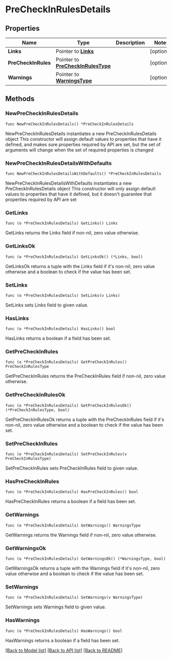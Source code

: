 # PreCheckInRulesDetails

## Properties

Name | Type | Description | Notes
------------ | ------------- | ------------- | -------------
**Links** | Pointer to [**Links**](Links.md) |  | [optional] 
**PreCheckInRules** | Pointer to [**PreCheckInRulesType**](PreCheckInRulesType.md) |  | [optional] 
**Warnings** | Pointer to [**WarningsType**](WarningsType.md) |  | [optional] 

## Methods

### NewPreCheckInRulesDetails

`func NewPreCheckInRulesDetails() *PreCheckInRulesDetails`

NewPreCheckInRulesDetails instantiates a new PreCheckInRulesDetails object
This constructor will assign default values to properties that have it defined,
and makes sure properties required by API are set, but the set of arguments
will change when the set of required properties is changed

### NewPreCheckInRulesDetailsWithDefaults

`func NewPreCheckInRulesDetailsWithDefaults() *PreCheckInRulesDetails`

NewPreCheckInRulesDetailsWithDefaults instantiates a new PreCheckInRulesDetails object
This constructor will only assign default values to properties that have it defined,
but it doesn't guarantee that properties required by API are set

### GetLinks

`func (o *PreCheckInRulesDetails) GetLinks() Links`

GetLinks returns the Links field if non-nil, zero value otherwise.

### GetLinksOk

`func (o *PreCheckInRulesDetails) GetLinksOk() (*Links, bool)`

GetLinksOk returns a tuple with the Links field if it's non-nil, zero value otherwise
and a boolean to check if the value has been set.

### SetLinks

`func (o *PreCheckInRulesDetails) SetLinks(v Links)`

SetLinks sets Links field to given value.

### HasLinks

`func (o *PreCheckInRulesDetails) HasLinks() bool`

HasLinks returns a boolean if a field has been set.

### GetPreCheckInRules

`func (o *PreCheckInRulesDetails) GetPreCheckInRules() PreCheckInRulesType`

GetPreCheckInRules returns the PreCheckInRules field if non-nil, zero value otherwise.

### GetPreCheckInRulesOk

`func (o *PreCheckInRulesDetails) GetPreCheckInRulesOk() (*PreCheckInRulesType, bool)`

GetPreCheckInRulesOk returns a tuple with the PreCheckInRules field if it's non-nil, zero value otherwise
and a boolean to check if the value has been set.

### SetPreCheckInRules

`func (o *PreCheckInRulesDetails) SetPreCheckInRules(v PreCheckInRulesType)`

SetPreCheckInRules sets PreCheckInRules field to given value.

### HasPreCheckInRules

`func (o *PreCheckInRulesDetails) HasPreCheckInRules() bool`

HasPreCheckInRules returns a boolean if a field has been set.

### GetWarnings

`func (o *PreCheckInRulesDetails) GetWarnings() WarningsType`

GetWarnings returns the Warnings field if non-nil, zero value otherwise.

### GetWarningsOk

`func (o *PreCheckInRulesDetails) GetWarningsOk() (*WarningsType, bool)`

GetWarningsOk returns a tuple with the Warnings field if it's non-nil, zero value otherwise
and a boolean to check if the value has been set.

### SetWarnings

`func (o *PreCheckInRulesDetails) SetWarnings(v WarningsType)`

SetWarnings sets Warnings field to given value.

### HasWarnings

`func (o *PreCheckInRulesDetails) HasWarnings() bool`

HasWarnings returns a boolean if a field has been set.


[[Back to Model list]](../README.md#documentation-for-models) [[Back to API list]](../README.md#documentation-for-api-endpoints) [[Back to README]](../README.md)


